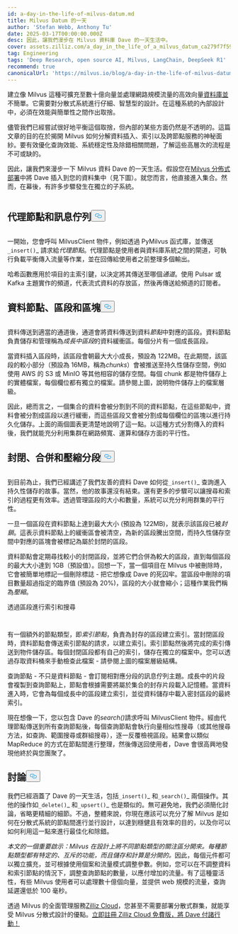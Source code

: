 ```yaml
---
id: a-day-in-the-life-of-milvus-datum.md
title: Milvus Datum 的一天
author: 'Stefan Webb, Anthony Tu'
date: 2025-03-17T00:00:00.000Z
desc: 因此，讓我們漫步在 Milvus 資料庫 Dave 的一天生活中。
cover: assets.zilliz.com/a_day_in_the_life_of_a_milvus_datum_ca279f7f59.png
tag: Engineering
tags: 'Deep Research, open source AI, Milvus, LangChain, DeepSeek R1'
recommend: true
canonicalUrl: 'https://milvus.io/blog/a-day-in-the-life-of-milvus-datum.md'
---
```

<p>建立像 Milvus 這種可擴充至數十億向量並處理網路規模流量的高效向量<a href="https://zilliz.com/learn/what-is-vector-database">資料庫並</a>不簡單。它需要對分散式系統進行仔細、智慧型的設計。在這種系統的內部設計中，必須在效能與簡單性之間作出取捨。</p>
<p>儘管我們已經嘗試很好地平衡這個取捨，但內部的某些方面仍然是不透明的。這篇文章的目的在於揭開 Milvus 如何分解資料插入、索引以及跨節點服務的神秘面紗。要有效優化查詢效能、系統穩定性及除錯相關問題，了解這些高層次的流程是不可或缺的。</p>
<p>因此，讓我們來漫步一下 Milvus 資料 Dave 的一天生活。假設您在<a href="https://milvus.io/docs/install-overview.md#Milvus-Distributed">Milvus 分佈式部署</a>中將 Dave 插入到您的資料集中（見下圖）。就您而言，他直接進入集合。然而，在幕後，有許多步驟發生在獨立的子系統。</p>
<p>
  <span class="img-wrapper">
    <img translate="no" src="https://assets.zilliz.com/a_day_in_the_life_of_a_milvus_datum_ca279f7f59.png" alt="" class="doc-image" id="" />
    <span></span>
  </span>
</p>
<h2 id="Proxy-Nodes-and-the-Message-Queue" class="common-anchor-header">代理節點和訊息佇列<button data-href="#Proxy-Nodes-and-the-Message-Queue" class="anchor-icon" translate="no">
      <svg translate="no"
        aria-hidden="true"
        focusable="false"
        height="20"
        version="1.1"
        viewBox="0 0 16 16"
        width="16"
      >
        <path
          fill="#0092E4"
          fill-rule="evenodd"
          d="M4 9h1v1H4c-1.5 0-3-1.69-3-3.5S2.55 3 4 3h4c1.45 0 3 1.69 3 3.5 0 1.41-.91 2.72-2 3.25V8.59c.58-.45 1-1.27 1-2.09C10 5.22 8.98 4 8 4H4c-.98 0-2 1.22-2 2.5S3 9 4 9zm9-3h-1v1h1c1 0 2 1.22 2 2.5S13.98 12 13 12H9c-.98 0-2-1.22-2-2.5 0-.83.42-1.64 1-2.09V6.25c-1.09.53-2 1.84-2 3.25C6 11.31 7.55 13 9 13h4c1.45 0 3-1.69 3-3.5S14.5 6 13 6z"
        ></path>
      </svg>
    </button></h2><p>
  <span class="img-wrapper">
    <img translate="no" src="https://assets.zilliz.com/Proxy_Nodes_and_the_Message_Queue_03a0fde0c5.png" alt="" class="doc-image" id="" />
    <span></span>
  </span>
</p>
<p>一開始，您會呼叫 MilvusClient 物件，例如透過 PyMilvus 函式庫，並傳送<code translate="no">_insert()</code>_ 請求給<em>代理節點</em>。代理節點是使用者與資料庫系統之間的閘道，可執行負載平衡傳入流量等作業，並在回傳給使用者之前整理多個輸出。</p>
<p>哈希函數應用於項目的主索引鍵，以決定將其傳送至哪個<em>通道</em>。使用 Pulsar 或 Kafka 主題實作的頻道，代表流式資料的存放區，然後再傳送給頻道的訂閱者。</p>
<h2 id="Data-Nodes-Segments-and-Chunks" class="common-anchor-header">資料節點、區段和區塊<button data-href="#Data-Nodes-Segments-and-Chunks" class="anchor-icon" translate="no">
      <svg translate="no"
        aria-hidden="true"
        focusable="false"
        height="20"
        version="1.1"
        viewBox="0 0 16 16"
        width="16"
      >
        <path
          fill="#0092E4"
          fill-rule="evenodd"
          d="M4 9h1v1H4c-1.5 0-3-1.69-3-3.5S2.55 3 4 3h4c1.45 0 3 1.69 3 3.5 0 1.41-.91 2.72-2 3.25V8.59c.58-.45 1-1.27 1-2.09C10 5.22 8.98 4 8 4H4c-.98 0-2 1.22-2 2.5S3 9 4 9zm9-3h-1v1h1c1 0 2 1.22 2 2.5S13.98 12 13 12H9c-.98 0-2-1.22-2-2.5 0-.83.42-1.64 1-2.09V6.25c-1.09.53-2 1.84-2 3.25C6 11.31 7.55 13 9 13h4c1.45 0 3-1.69 3-3.5S14.5 6 13 6z"
        ></path>
      </svg>
    </button></h2><p>
  <span class="img-wrapper">
    <img translate="no" src="https://assets.zilliz.com/Data_Nodes_Segments_and_Chunks_ae122dd1ac.png" alt="" class="doc-image" id="" />
    <span></span>
  </span>
</p>
<p>資料傳送到適當的通道後，通道會將資料傳送到資料<em>節點</em>中對應的區段。資料節點負責儲存和管理稱為<em>成長中區段</em>的資料緩衝區。每個分片有一個成長區段。</p>
<p>當資料插入區段時，該區段會朝最大大小成長，預設為 122MB。在此期間，該區段的較小部分（預設為 16MB，稱為<em>chunks</em>）會被推送至持久性儲存空間，例如使用 AWS 的 S3 或 MinIO 等其他相容的儲存空間。每個 chunk 都是物件儲存上的實體檔案，每個欄位都有獨立的檔案。請參閱上圖，說明物件儲存上的檔案層級。</p>
<p>因此，總而言之，一個集合的資料會被分割到不同的資料節點，在這些節點中，資料會被分割成區段以進行緩衝，而這些區段又會被分割成每個欄位的區塊以進行持久化儲存。上面的兩個圖表更清楚地說明了這一點。以這種方式分割傳入的資料後，我們就能充分利用集群在網路頻寬、運算和儲存方面的平行性。</p>
<h2 id="Sealing-Merging-and-Compacting-Segments" class="common-anchor-header">封閉、合併和壓縮分段<button data-href="#Sealing-Merging-and-Compacting-Segments" class="anchor-icon" translate="no">
      <svg translate="no"
        aria-hidden="true"
        focusable="false"
        height="20"
        version="1.1"
        viewBox="0 0 16 16"
        width="16"
      >
        <path
          fill="#0092E4"
          fill-rule="evenodd"
          d="M4 9h1v1H4c-1.5 0-3-1.69-3-3.5S2.55 3 4 3h4c1.45 0 3 1.69 3 3.5 0 1.41-.91 2.72-2 3.25V8.59c.58-.45 1-1.27 1-2.09C10 5.22 8.98 4 8 4H4c-.98 0-2 1.22-2 2.5S3 9 4 9zm9-3h-1v1h1c1 0 2 1.22 2 2.5S13.98 12 13 12H9c-.98 0-2-1.22-2-2.5 0-.83.42-1.64 1-2.09V6.25c-1.09.53-2 1.84-2 3.25C6 11.31 7.55 13 9 13h4c1.45 0 3-1.69 3-3.5S14.5 6 13 6z"
        ></path>
      </svg>
    </button></h2><p>
  <span class="img-wrapper">
    <img translate="no" src="https://assets.zilliz.com/Sealing_Merging_and_Compacting_Segments_d5a6a37261.png" alt="" class="doc-image" id="" />
    <span></span>
  </span>
</p>
<p>到目前為止，我們已經講述了我們友善的資料 Dave 如何從<code translate="no">_insert()</code>_ 查詢進入持久性儲存的故事。當然，他的故事還沒有結束。還有更多的步驟可以讓搜尋和索引的過程更有效率。透過管理區段的大小和數量，系統可以充分利用群集的平行性。</p>
<p>一旦一個區段在資料節點上達到最大大小 (預設為 122MB)，就表示該區段已被<em>封鎖</em>。這表示資料節點上的緩衝區會被清空，為新的區段騰出空間，而持久性儲存空間中對應的區塊會被標記為屬於封閉的區段。</p>
<p>資料節點會定期尋找較小的封閉區段，並將它們合併為較大的區段，直到每個區段的最大大小達到 1GB（預設值）。回想一下，當一個項目在 Milvus 中被刪除時，它會被簡單地標記一個刪除標誌 - 把它想像成 Dave 的死囚牢。當區段中刪除的項目數量超過指定的臨界值 (預設為 20%)，區段的大小就會縮小；這種作業我們稱為<em>壓縮</em>。</p>
<p>透過區段進行索引和搜尋</p>
<p>
  <span class="img-wrapper">
    <img translate="no" src="https://assets.zilliz.com/Indexing_and_Searching_through_Segments_478c0067be.png" alt="" class="doc-image" id="" />
    <span></span>
  </span>
</p>
<p>
  <span class="img-wrapper">
    <img translate="no" src="https://assets.zilliz.com/Indexing_and_Searching_through_Segments_1_0c31b5a340.png" alt="" class="doc-image" id="" />
    <span></span>
  </span>
</p>
<p>有一個額外的節點類型，即<em>索引節點</em>，負責為封存的區段建立索引。當封閉區段時，資料節點會傳送索引節點的請求，以建立索引。索引節點然後將完成的索引傳送到物件儲存區。每個封閉區段都有自己的索引，儲存在獨立的檔案中。您可以透過存取資料桶來手動檢查此檔案 - 請參閱上圖的檔案層級結構。</p>
<p>查詢節點 - 不只是資料節點 - 會訂閱相對應分段的訊息佇列主題。成長中的片段會複製到查詢節點上，節點會根據需要將屬於集合的封存片段載入記憶體。當資料進入時，它會為每個成長中的區段建立索引，並從資料儲存中載入密封區段的最終索引。</p>
<p>現在想像一下，您以包含 Dave 的<em>search()</em>請求呼叫 MilvusClient 物件。經由代理節點傳送到所有查詢節點後，每個查詢節點會執行向量相似性搜尋（或其他搜尋方法，如查詢、範圍搜尋或群組搜尋），逐一反覆檢視區段。結果會以類似 MapReduce 的方式在節點間進行整理，然後傳送回使用者，Dave 會很高興地發現他終於與您團聚了。</p>
<h2 id="Discussion" class="common-anchor-header">討論<button data-href="#Discussion" class="anchor-icon" translate="no">
      <svg translate="no"
        aria-hidden="true"
        focusable="false"
        height="20"
        version="1.1"
        viewBox="0 0 16 16"
        width="16"
      >
        <path
          fill="#0092E4"
          fill-rule="evenodd"
          d="M4 9h1v1H4c-1.5 0-3-1.69-3-3.5S2.55 3 4 3h4c1.45 0 3 1.69 3 3.5 0 1.41-.91 2.72-2 3.25V8.59c.58-.45 1-1.27 1-2.09C10 5.22 8.98 4 8 4H4c-.98 0-2 1.22-2 2.5S3 9 4 9zm9-3h-1v1h1c1 0 2 1.22 2 2.5S13.98 12 13 12H9c-.98 0-2-1.22-2-2.5 0-.83.42-1.64 1-2.09V6.25c-1.09.53-2 1.84-2 3.25C6 11.31 7.55 13 9 13h4c1.45 0 3-1.69 3-3.5S14.5 6 13 6z"
        ></path>
      </svg>
    </button></h2><p>我們已經涵蓋了 Dave 的一天生活，包括<code translate="no">_insert()</code>_ 和<code translate="no">_search()</code>_ 兩個操作。其他的操作如<code translate="no">_delete()</code>_ 和<code translate="no">_upsert()</code>_ 也是類似的。無可避免地，我們必須簡化討論，省略更精細的細節。不過，整體來說，你現在應該可以充分了解 Milvus 是如何在分散式系統的節點間進行並行設計，以達到穩健且有效率的目的，以及你可以如何利用這一點來進行最佳化和除錯。</p>
<p><em>本文的一個重要啟示：Milvus 在設計上將不同節點類型的關注區分開來。每種節點類型都有特定的、互斥的功能，而且儲存和計算是分開的。</em>因此，每個元件都可以獨立擴充，並可根據使用個案和流量模式調整參數。例如，您可以在不調整資料和索引節點的情況下，調整查詢節點的數量，以應付增加的流量。有了這種靈活性，有些 Milvus 使用者可以處理數十億個向量，並提供 web 規模的流量，查詢延遲還低於 100 毫秒。</p>
<p>透過 Milvus 的全面管理服務<a href="https://zilliz.com/cloud">Zilliz Cloud</a>，您甚至不需要部署分散式群集，就能享受 Milvus 分散式設計的優點。<a href="https://cloud.zilliz.com/signup">立即註冊 Zilliz Cloud 免費版，將 Dave 付諸行動！</a></p>
